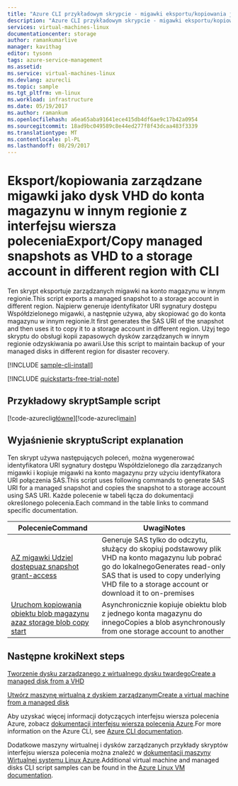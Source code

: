 ```yaml
---
title: "Azure CLI przykładowym skrypcie - migawki eksportu/kopiowania jako dysk VHD do konta magazynu w innym regionie | Dokumentacja firmy Microsoft"
description: "Azure CLI przykładowym skrypcie - migawki eksportu/kopiowania jako dysk VHD do konta magazynu w tym samym lub różnych subskrypcji"
services: virtual-machines-linux
documentationcenter: storage
author: ramankumarlive
manager: kavithag
editor: tysonn
tags: azure-service-management
ms.assetid: 
ms.service: virtual-machines-linux
ms.devlang: azurecli
ms.topic: sample
ms.tgt_pltfrm: vm-linux
ms.workload: infrastructure
ms.date: 05/19/2017
ms.author: ramankum
ms.openlocfilehash: a6ea65aba91641ece415db4df6ae9c17b42a0954
ms.sourcegitcommit: 18ad9bc049589c8e44ed277f8f43dcaa483f3339
ms.translationtype: MT
ms.contentlocale: pl-PL
ms.lasthandoff: 08/29/2017
---
```

# <a name="exportcopy-managed-snapshots-as-vhd-to-a-storage-account-in-different-region-with-cli"></a><span data-ttu-id="9d07d-103">Eksport/kopiowania zarządzane migawki jako dysk VHD do konta magazynu w innym regionie z interfejsu wiersza polecenia</span><span class="sxs-lookup"><span data-stu-id="9d07d-103">Export/Copy managed snapshots as VHD to a storage account in different region with CLI</span></span>

<span data-ttu-id="9d07d-104">Ten skrypt eksportuje zarządzanych migawki na konto magazynu w innym regionie.</span><span class="sxs-lookup"><span data-stu-id="9d07d-104">This script exports a managed snapshot to a storage account in different region.</span></span> <span data-ttu-id="9d07d-105">Najpierw generuje identyfikator URI sygnatury dostępu Współdzielonego migawki, a następnie używa, aby skopiować go do konta magazynu w innym regionie.</span><span class="sxs-lookup"><span data-stu-id="9d07d-105">It first generates the SAS URI of the snapshot and then uses it to copy it to a storage account in different region.</span></span> <span data-ttu-id="9d07d-106">Użyj tego skryptu do obsługi kopii zapasowych dysków zarządzanych w innym regionie odzyskiwania po awarii.</span><span class="sxs-lookup"><span data-stu-id="9d07d-106">Use this script to maintain backup of your managed disks in different region for disaster recovery.</span></span> 


[!INCLUDE [sample-cli-install](../../../includes/sample-cli-install.md)]

[!INCLUDE [quickstarts-free-trial-note](../../../includes/quickstarts-free-trial-note.md)]

## <a name="sample-script"></a><span data-ttu-id="9d07d-107">Przykładowy skrypt</span><span class="sxs-lookup"><span data-stu-id="9d07d-107">Sample script</span></span>

<span data-ttu-id="9d07d-108">[!code-azurecli[główne](../../../cli_scripts/virtual-machine/copy-snapshots-to-storage-account/copy-snapshots-to-storage-account.sh "migawki kopiowania")]</span><span class="sxs-lookup"><span data-stu-id="9d07d-108">[!code-azurecli[main](../../../cli_scripts/virtual-machine/copy-snapshots-to-storage-account/copy-snapshots-to-storage-account.sh "Copy snapshot")]</span></span>


## <a name="script-explanation"></a><span data-ttu-id="9d07d-109">Wyjaśnienie skryptu</span><span class="sxs-lookup"><span data-stu-id="9d07d-109">Script explanation</span></span>

<span data-ttu-id="9d07d-110">Ten skrypt używa następujących poleceń, można wygenerować identyfikatora URI sygnatury dostępu Współdzielonego dla zarządzanych migawki i kopiuje migawki na konto magazynu przy użyciu identyfikatora URI połączenia SAS.</span><span class="sxs-lookup"><span data-stu-id="9d07d-110">This script uses following commands to generate SAS URI for a managed snapshot and copies the snapshot to a storage account using SAS URI.</span></span> <span data-ttu-id="9d07d-111">Każde polecenie w tabeli łącza do dokumentacji określonego polecenia.</span><span class="sxs-lookup"><span data-stu-id="9d07d-111">Each command in the table links to command specific documentation.</span></span>

| <span data-ttu-id="9d07d-112">Polecenie</span><span class="sxs-lookup"><span data-stu-id="9d07d-112">Command</span></span> | <span data-ttu-id="9d07d-113">Uwagi</span><span class="sxs-lookup"><span data-stu-id="9d07d-113">Notes</span></span> |
|---|---|
| [<span data-ttu-id="9d07d-114">AZ migawki Udziel dostępu</span><span class="sxs-lookup"><span data-stu-id="9d07d-114">az snapshot grant-access</span></span>](https://docs.microsoft.com/cli/azure/snapshot#grant-access) | <span data-ttu-id="9d07d-115">Generuje SAS tylko do odczytu, służący do skopiuj podstawowy plik VHD na konto magazynu lub pobrać go do lokalnego</span><span class="sxs-lookup"><span data-stu-id="9d07d-115">Generates read-only SAS that is used to copy underlying VHD file to a storage account or download it to on-premises</span></span>  |
| [<span data-ttu-id="9d07d-116">Uruchom kopiowania obiektu blob magazynu az</span><span class="sxs-lookup"><span data-stu-id="9d07d-116">az storage blob copy start</span></span>](https://docs.microsoft.com/en-us/cli/azure/storage/blob/copy#start) | <span data-ttu-id="9d07d-117">Asynchronicznie kopiuje obiektu blob z jednego konta magazynu do innego</span><span class="sxs-lookup"><span data-stu-id="9d07d-117">Copies a blob asynchronously from one storage account to another</span></span> |

## <a name="next-steps"></a><span data-ttu-id="9d07d-118">Następne kroki</span><span class="sxs-lookup"><span data-stu-id="9d07d-118">Next steps</span></span>

[<span data-ttu-id="9d07d-119">Tworzenie dysku zarządzanego z wirtualnego dysku twardego</span><span class="sxs-lookup"><span data-stu-id="9d07d-119">Create a managed disk from a VHD</span></span>](virtual-machines-linux-cli-sample-create-managed-disk-from-vhd.md?toc=%2fcli%2fmodule%2ftoc.json)

[<span data-ttu-id="9d07d-120">Utwórz maszynę wirtualną z dyskiem zarządzanym</span><span class="sxs-lookup"><span data-stu-id="9d07d-120">Create a virtual machine from a managed disk</span></span>](./virtual-machines-linux-cli-sample-create-vm-from-managed-os-disks.md?toc=%2fcli%2fmodule%2ftoc.json)

<span data-ttu-id="9d07d-121">Aby uzyskać więcej informacji dotyczących interfejsu wiersza polecenia Azure, zobacz [dokumentacji interfejsu wiersza polecenia Azure](https://docs.microsoft.com/cli/azure/overview).</span><span class="sxs-lookup"><span data-stu-id="9d07d-121">For more information on the Azure CLI, see [Azure CLI documentation](https://docs.microsoft.com/cli/azure/overview).</span></span>

<span data-ttu-id="9d07d-122">Dodatkowe maszyny wirtualnej i dysków zarządzanych przykłady skryptów interfejsu wiersza polecenia można znaleźć w [dokumentacji maszyny Wirtualnej systemu Linux Azure](../../app-service-web/app-service-cli-samples.md?toc=%2fazure%2fvirtual-machines%2flinux%2ftoc.json).</span><span class="sxs-lookup"><span data-stu-id="9d07d-122">Additional virtual machine and managed disks CLI script samples can be found in the [Azure Linux VM documentation](../../app-service-web/app-service-cli-samples.md?toc=%2fazure%2fvirtual-machines%2flinux%2ftoc.json).</span></span>
